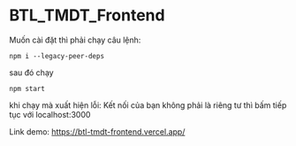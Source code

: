 # BTL_TMDT_Frontend

Muốn cài đặt thì phải chạy câu lệnh:
```
npm i --legacy-peer-deps
```
sau đó chạy
```
npm start
```

khi chạy mà xuất hiện lỗi:
  Kết nối của bạn không phải là riêng tư
thì bấm tiếp tục với localhost:3000

Link demo:
https://btl-tmdt-frontend.vercel.app/